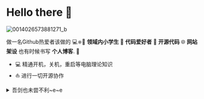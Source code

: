 # Hello there 👋

![0014026573881271_b](https://user-images.githubusercontent.com/64310374/218391380-f3ff5ed2-652b-4968-b8e9-2a9993d5fe1a.jpg)

做一名Github热爱者该做的 💻⎈🐳 **领域内小学生** 📝 **代码爱好者** 🎈 **开源代码** 🌐 **网站架设** 也有时候书写 **个人博客**. 🌈    

* 💻   精通开机，关机，重启等电脑理论知识
* ⛵   进行一切开源协作

<details>
  <summary>吾剑也未尝不利~e~e</summary>
  <br>

* 🐾 前路昭然，你我共济


* 👑 Github 信息:

<p align="center">
<img align="center" src="https://github-readme-stats.vercel.app/api/top-langs/?username=DyroS3&hide_langs_below=1&theme=default&line_height=27&layout=compact" />
<img align="center" src="https://github-readme-stats.vercel.app/api?username=DyroS3&show_icons=true&count_private=true&include_all_commits=true&line_height=21" alt="DyroS3's Github Stats" />
</p>

</details>
  
<!--
<hr>
<p align="center">
  <i>长江东逝水!</i>

<p align="center">
<a href= "https://github.com/halfrost/Halfrost-Field/"><img src="https://user-images.githubusercontent.com/64310374/218395252-279720a2-ee13-4388-9ebf-d02275382623.png"/></a>
<a href= "https://www.linkedin.com/in/halffrost/"><img src="https://img.icons8.com/material-outlined/30/000000/linkedin.png"/></a>
<a href= "https://twitter.com/halffrost"><img src="https://img.icons8.com/material-outlined/30/000000/twitter.png"/></a>
<a href= "https://halfrost.com"><img src="https://img.icons8.com/material-outlined/27/000000/geography.png"/></a>
</p>


---




-->

<!--
**halfrost/halfrost** is a ✨ _special_ ✨ repository because its `README.md` (this file) appears on your GitHub profile.

Here are some ideas to get you started:

- 🔭 I’m currently working on ...
- 🌱 I’m currently learning ...
- 👯 I’m looking to collaborate on ...
- 🤔 I’m looking for help with ...
- 💬 Ask me about ...
- 📫 How to reach me: ...
- 😄 Pronouns: ...
- ⚡ Fun fact: ...
-->
